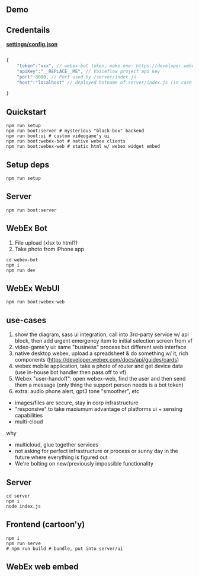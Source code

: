 ## Demo


## Credentails

**[settings/config.json](./settings/config.json)**

```js

{
    "token":"xxx", // webex-bot token, make one: https://developer.webex.com/my-apps/new
    "apiKey":"__REPLACE__ME", // Voiceflow project api key
    "port":8000, // Port used by /server/index.js
    "host":"localhost" // deployed hotname of server/index.js (in case applications want to call into it directly)
    
}
```

## Quickstart

```
npm run setup
npm run boot:server # mysterious "black-box" backend
npm run boot:ui # custom videogame'y ui
npm run boot:webex-bot # native webex clients
npm run boot:webex-web # static html w/ webex widget embed
```



## Setup deps

```
npm run setup
```


## Server

```
npm run boot:server
```

## WebEx Bot

1. File upload (xlsx to html?)
2. Take photo from iPhone app

```
cd webex-bot
npm i
npm run dev
```

## WebEx WebUI

```
npm run boot:webex-web
```

## use-cases

1. show the diagram, sass ui integration, call into 3rd-party service w/ api block, then add urgent emergency item to initial selection screen from vf
2. video-game'y ui: same "business" process but different web interface
3. native desktop webex, upload a spreadsheet & do something w/ it, rich components (https://developer.webex.com/docs/api/guides/cards)
4. webex mobile application, take a photo of router and get device data (use in-house bot handler then pass off to vf)
5. Webex "user-handoff": open webex-web, find the user and then send them a message (only thing the support person needs is a bot token)
6. extra: audio phone alert, gpt3 tone "smoother", etc

- images/files are secure, stay in corp infrastructure
- "responsive" to take maxiumum advantage of platforms ui + sensing capabilities
- multi-cloud

why
- multicloud, glue together services
- not asking for perfect infrastructure or process or sunny day in the future where everything is figured out
- We're bolting on new/previously impossible functionality 

## Server

```
cd server
npm i
node index.js
```

## Frontend (cartoon'y)

```
npm i
npm run serve
# npm run build # bundle, put into server/ui
```

## WebEx web embed

```

```